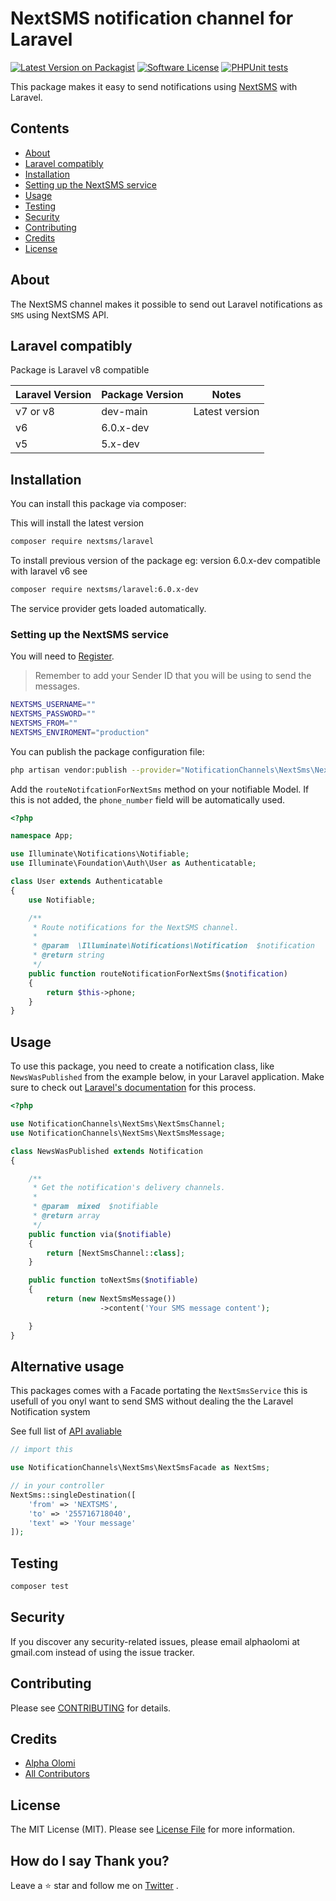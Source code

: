 # NextSMS notification channel for Laravel

[![Latest Version on Packagist](https://img.shields.io/packagist/v/nextsms/laravel.svg?style=flat-square)](https://packagist.org/packages/nextsms/laravel)
[![Software License](https://img.shields.io/badge/license-MIT-brightgreen.svg?style=flat-square)](LICENSE.md)
[![PHPUnit tests](https://github.com/nextsms/laravel-nextsms/actions/workflows/tests.yml/badge.svg)](https://github.com/nextsms/laravel-nextsms/actions/workflows/tests.yml)

This package makes it easy to send notifications using [NextSMS](https://nextsms.co.tz/) with Laravel.

## Contents

- [About](#about)
- [Laravel compatibly](#laravel-compatibly)
- [Installation](#installation)
- [Setting up the NextSMS service](#setting-up-the-nextsms-service)
- [Usage](#usage)
- [Testing](#testing)
- [Security](#security)
- [Contributing](#contributing)
- [Credits](#credits)
- [License](#license)

## About

The NextSMS channel makes it possible to send out Laravel notifications as `SMS` using NextSMS API.

## Laravel compatibly

Package is Laravel v8 compatible

| Laravel Version | Package Version | Notes          |
| --------------- | --------------- | -------------- |
| v7 or v8        | dev-main        | Latest version |
| v6              | 6.0.x-dev       |                |
| v5              | 5.x-dev         |                |


## Installation

You can install this package via composer:

This will install the latest version
```bash
composer require nextsms/laravel
```

To install previous version of the package eg: version 6.0.x-dev compatible with laravel v6
see 

```bash
composer require nextsms/laravel:6.0.x-dev
```

The service provider gets loaded automatically.

### Setting up the NextSMS service

You will need to [Register](https://nextsms.co.tz/register/).

> Remember to add your Sender ID that you will be using to send the messages.

```bash
NEXTSMS_USERNAME=""
NEXTSMS_PASSWORD=""
NEXTSMS_FROM=""
NEXTSMS_ENVIROMENT="production"
```

You can publish the package configuration file:

```bash
php artisan vendor:publish --provider="NotificationChannels\NextSms\NextSmsServiceProvider" --tag="config"
```

Add the `routeNotifcationForNextSms` method on your notifiable Model. If this is not added,
the `phone_number` field will be automatically used.

```php
<?php

namespace App;

use Illuminate\Notifications\Notifiable;
use Illuminate\Foundation\Auth\User as Authenticatable;

class User extends Authenticatable
{
    use Notifiable;

    /**
     * Route notifications for the NextSMS channel.
     *
     * @param  \Illuminate\Notifications\Notification  $notification
     * @return string
     */
    public function routeNotificationForNextSms($notification)
    {
        return $this->phone;
    }
}
```

## Usage

To use this package, you need to create a notification class, like `NewsWasPublished` from the example below, in your Laravel application. Make sure to check out [Laravel's documentation](https://laravel.com/docs/master/notifications) for this process.

```php
<?php

use NotificationChannels\NextSms\NextSmsChannel;
use NotificationChannels\NextSms\NextSmsMessage;

class NewsWasPublished extends Notification
{

    /**
     * Get the notification's delivery channels.
     *
     * @param  mixed  $notifiable
     * @return array
     */
    public function via($notifiable)
    {
        return [NextSmsChannel::class];
    }

    public function toNextSms($notifiable)
    {
        return (new NextSmsMessage())
                    ->content('Your SMS message content');

    }
}
```


## Alternative usage

This packages comes with a Facade portating the `NextSmsService` this is usefull of you onyl want to send SMS without dealing the the Laravel Notification system

See full list of [API avaliable](https://github.com/nextsms/php-client#api-available)

```php
// import this 

use NotificationChannels\NextSms\NextSmsFacade as NextSms;

// in your controller
NextSms::singleDestination([
    'from' => 'NEXTSMS',
    'to' => '255716718040',
    'text' => 'Your message'
]);
```

## Testing

```bash
composer test
```

## Security

If you discover any security-related issues, please email alphaolomi at gmail.com instead of using the issue tracker.

## Contributing

Please see [CONTRIBUTING](CONTRIBUTING.md) for details.

## Credits

- [Alpha Olomi](https://github.com/alphaolomi)
- [All Contributors](../../contributors)

## License

The MIT License (MIT). Please see [License File](LICENSE.md) for more information.

## How do I say Thank you?

Leave a ⭐ star and follow me on [Twitter](https://twitter.com/alphaolomi) .
